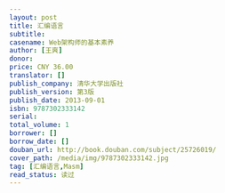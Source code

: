 ```yaml
---
layout: post
title: 汇编语言
subtitle: 
casename: Web架构师的基本素养
author: [王爽]
donor: 
price: CNY 36.00
translator: []
publish_company: 清华大学出版社
publish_version: 第3版
publish_date: 2013-09-01
isbn: 9787302333142
serial: 
total_volume: 1
borrower: []
borrow_date: []
douban_url: http://book.douban.com/subject/25726019/
cover_path: /media/img/9787302333142.jpg
tag: [汇编语言,Masm]
read_status: 读过
---
```

